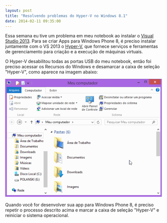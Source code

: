 ```yaml
---
layout: post
title: "Resolvendo problemas do Hyper-V no Windows 8.1"
date: 2014-02-11 09:35:00
---
```


Essa semana eu tive um problema em meu notebook ao instalar o [Visual Studio 2013][vs2013]. Para se criar Apps para Windows Phone 8, é preciso instalar juntamente com o VS 2013 o [Hyper-V][hyper-v], que fornece serviços e ferramentas de gerenciamento para criação e a execução de máquinas virtuais.

O Hyper-V desabilitou todas as portas USB do meu notebook, então foi preciso acessar os Recursos do Windows e desamarcar a caixa de seleção "Hyper-V", como aparece na imagem abaixo:

![post page](/assets/images/posts/desabilitar-hyper-v.gif)

Quando você for desenvolver sua app para Windows Phone 8, é preciso repetir o processo descrito acima e marcar a caixa de seleção "Hyper-V" e reiniciar o sistema operacional.

[vs2013]: http://www.visualstudio.com/downloads/download-visual-studio-vs
[hyper-v]: http://pt.wikipedia.org/wiki/Hyper-V
